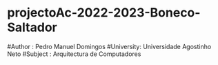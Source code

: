 # projectoAc-2022-2023-Boneco-Saltador
#Author : Pedro Manuel Domingos
#University: Universidade Agostinho Neto
#Subject : Arquitectura de Computadores
